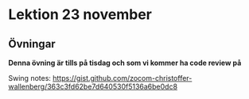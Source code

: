 # Lektion 23 november

## Övningar

**Denna övning är tills på tisdag och som vi kommer ha code review på**

Swing notes: https://gist.github.com/zocom-christoffer-wallenberg/363c3fd62be7d640530f5136a6be0dc8